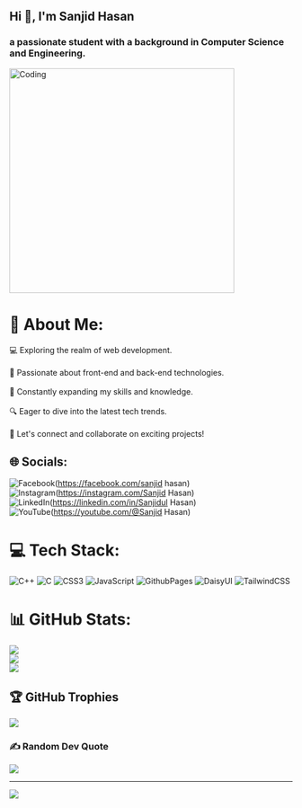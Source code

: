 
<h2 align="left">Hi 👋, I'm Sanjid Hasan</h1>
<h3 align="left">a passionate student with a background in Computer Science and Engineering.</h3>
<img align="center" alt="Coding" width="400" src="https://cdn.dribbble.com/users/1162077/screenshots/3848914/media/320984a9ca58b3c73274c9259ecf6de8.gif">


# 💫 About Me:
💻 Exploring the realm of web development.<br><br>🌟 Passionate about front-end and back-end technologies.<br><br>🚀 Constantly expanding my skills and knowledge.<br><br>🔍 Eager to dive into the latest tech trends.<br><br>💬 Let's connect and collaborate on exciting projects!<br>

## 🌐 Socials:
![Facebook](https://img.shields.io/badge/Facebook-%231877F2.svg?logo=Facebook&logoColor=white)(https://facebook.com/sanjid hasan)  
![Instagram](https://img.shields.io/badge/Instagram-%23E4405F.svg?logo=Instagram&logoColor=white)(https://instagram.com/Sanjid Hasan)  
![LinkedIn](https://img.shields.io/badge/LinkedIn-%230077B5.svg?logo=linkedin&logoColor=white)(https://linkedin.com/in/Sanjidul Hasan)  
![YouTube](https://img.shields.io/badge/YouTube-%23FF0000.svg?logo=YouTube&logoColor=white)(https://youtube.com/@Sanjid Hasan) 


# 💻 Tech Stack:
![C++](https://img.shields.io/badge/c++-%2300599C.svg?style=flat&logo=c%2B%2B&logoColor=white) ![C](https://img.shields.io/badge/c-%2300599C.svg?style=flat&logo=c&logoColor=white) ![CSS3](https://img.shields.io/badge/css3-%231572B6.svg?style=flat&logo=css3&logoColor=white) ![JavaScript](https://img.shields.io/badge/javascript-%23323330.svg?style=flat&logo=javascript&logoColor=%23F7DF1E) ![GithubPages](https://img.shields.io/badge/github%20pages-121013?style=flat&logo=github&logoColor=white) ![DaisyUI](https://img.shields.io/badge/daisyui-5A0EF8?style=flat&logo=daisyui&logoColor=white) ![TailwindCSS](https://img.shields.io/badge/tailwindcss-%2338B2AC.svg?style=flat&logo=tailwind-css&logoColor=white)
# 📊 GitHub Stats:
![](https://github-readme-stats.vercel.app/api?username=sanjidhasib&theme=onedark&hide_border=true&include_all_commits=false&count_private=false)<br/>
![](https://github-readme-streak-stats.herokuapp.com/?user=sanjidhasib&theme=onedark&hide_border=true)<br/>
![](https://github-readme-stats.vercel.app/api/top-langs/?username=sanjidhasib&theme=onedark&hide_border=true&include_all_commits=false&count_private=false&layout=compact)

## 🏆 GitHub Trophies
![](https://github-profile-trophy.vercel.app/?username=sanjidhasib&theme=tokyonight&no-frame=false&no-bg=true&margin-w=4)

### ✍️ Random Dev Quote
![](https://quotes-github-readme.vercel.app/api?type=horizontal&theme=tokyonight)

---
[![](https://visitcount.itsvg.in/api?id=sanjidhasib&icon=0&color=0)](https://visitcount.itsvg.in)


